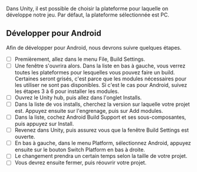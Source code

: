 

Dans Unity, il est possible de choisir la plateforme pour laquelle on développe notre jeu. Par défaut, la plateforme sélectionnée est PC.   


       

## Développer pour Android
Afin de développer pour Android, nous devrons suivre quelques étapes.    

- [ ] Premièrement, allez dans le menu File, Build Settings.
- [ ] Une fenêtre s'ouvrira alors. Dans la liste en bas à gauche, vous verrez toutes les plateformes pour lesquelles vous pouvez faire un build. Certaines seront grisés, c'est parce que les modules nécessaires pour les utiliser ne sont pas disponibles. Si c'est le cas pour Android, suivez les étapes 3 à 6 pour installer les modules.
- [ ] Ouvrez le Unity hub, puis allez dans l'onglet Installs.
- [ ] Dans la liste de vos installs, cherchez la version sur laquelle votre projet est. Appuyez ensuite sur l'engrenage, puis sur Add modules.
- [ ] Dans la liste, cochez Android Build Support et ses sous-composantes, puis appuyez sur Install.
- [ ] Revenez dans Unity, puis assurez vous que la fenêtre Build Settings est ouverte.
- [ ] En bas à gauche, dans le menu Platform, sélectionnez Android, appuyez ensuite sur le bouton Switch Platform en bas à droite.
- [ ] Le changement prendra un certain temps selon la taille de votre projet.
- [ ] Vous devrez ensuite fermer, puis réouvrir votre projet.
